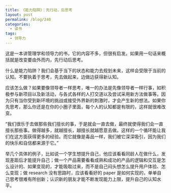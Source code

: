 ```yaml
---
title: 《能力陷阱》：先行动，后思考
layout: post
permalink: /blog/240
categories:
  - 读书
tags:
  - 领导力
---
```


这是一本讲管理学和领导力的书，它的内容不多，但很有启发。如果用一句话来概括就是改变要由外而内，先行动后思考。

什么是能力陷阱？我们会基于当下的状态和能力去规划未来，这样会受限于当前的认知。不要执着于思考，先去做起来，边做边获得新认知。

应该怎么做？如果要像领导者一样思考，唯一的办法是先像领导者一样行事，如积极参与新项目以及新活动，与各式各样的人打交道以及尝试采用新方法做事等。因为只有当你受到新环境的挑战或接受外界新的刺激时，才会产生新的想法。如果你先思考，那么你还是在你的小圈子里面，每个人的认知都是有限的，这样就很难改变。

“我们很乐于去做那些我们擅长的事，于是就会一直去做，最终就使得我们会一直擅长那些事。做得越多，就越擅长，越擅长就越愿意去做。这样的一个循环能让我们在这方面获得更多的经验。而它就像是毒品一样，我们被它深深吸引，因为我们的快乐和自信都来源于它。”

举几个具体的例子，比如说一个学生想提升自己，他应该看看同龄人在做什么，发现差距后才能提升自己；做一个产品需要看看成熟和成功的产品的逻辑和交互是怎么设计的、如果变现的，才能吸取过来，而不是自己闷头想怎么提升用户体验、怎么变现；做 research 没有思路时，应该看看好的 paper 是如何实现的，单单自己思考很难有所创新；认识新的朋友才能不断发现能力上限，提升自己的认知水平。